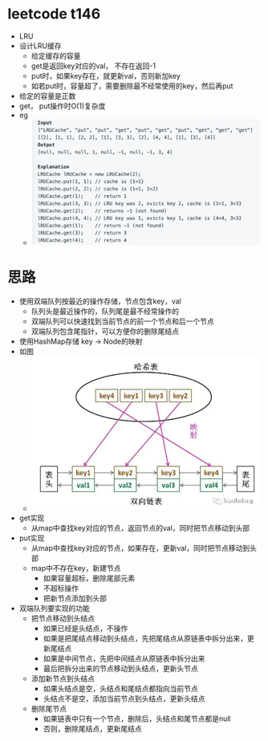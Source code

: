 # leetcode t146
- LRU
- 设计LRU缓存
    - 给定缓存的容量
    - get是返回key对应的val， 不存在返回-1
    - put时，如果key存在，就更新val，否则新加key
    - 如若put时，容量超了，需要删除最不经常使用的key，然后再put
- 给定的容量是正数
- get， put操作时O(1)复杂度
- eg
    - ![](./imgs/1.png)

# 思路
- 使用双端队列按最近的操作存储，节点包含key，val
    - 队列头是最近操作的，队列尾是最不经常操作的
    - 双端队列可以快速找到当前节点的前一个节点和后一个节点
    - 双端队列包含尾指针，可以方便你的删除尾结点
- 使用HashMap存储 key -> Node的映射
- 如图
    - ![](./imgs/2.png)
- get实现
    - 从map中查找key对应的节点，返回节点的val，同时把节点移动到头部
- put实现
    - 从map中查找key对应的节点，如果存在，更新val，同时把节点移动到头部
    - map中不存在key，新建节点
        - 如果容量超标，删除尾部元素
        - 不超标操作
        - 把新节点添加到头部
- 双端队列要实现的功能
    - 把节点移动到头结点
        - 如果已经是头结点，不操作
        - 如果是把尾结点移动到头结点，先把尾结点从原链表中拆分出来，更新尾结点
        - 如果是中间节点，先把中间结点从原链表中拆分出来
        - 最后把拆分出来的节点移动到头结点，更新头节点
    - 添加新节点到头结点
        - 如果头结点是空，头结点和尾结点都指向当前节点
        - 头结点不是空，添加当前节点到头结点，更新头结点
    - 删除尾节点
        - 如果链表中只有一个节点，删除后，头结点和尾节点都是null
        - 否则，删除尾结点，更新尾结点
